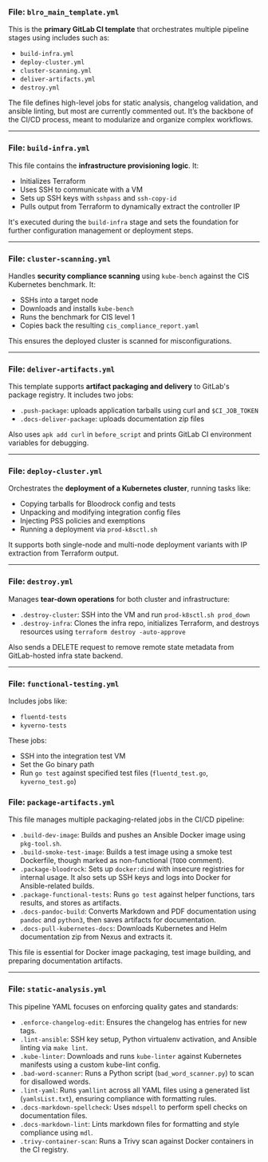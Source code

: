 

### File: `blro_main_template.yml`

This is the **primary GitLab CI template** that orchestrates multiple pipeline stages using includes such as:

* `build-infra.yml`
* `deploy-cluster.yml`
* `cluster-scanning.yml`
* `deliver-artifacts.yml`
* `destroy.yml`

The file defines high-level jobs for static analysis, changelog validation, and ansible linting, but most are currently commented out. It’s the backbone of the CI/CD process, meant to modularize and organize complex workflows.

---

### File: `build-infra.yml`

This file contains the **infrastructure provisioning logic**. It:

* Initializes Terraform
* Uses SSH to communicate with a VM
* Sets up SSH keys with `sshpass` and `ssh-copy-id`
* Pulls output from Terraform to dynamically extract the controller IP

It's executed during the `build-infra` stage and sets the foundation for further configuration management or deployment steps.

---

### File: `cluster-scanning.yml`

Handles **security compliance scanning** using `kube-bench` against the CIS Kubernetes benchmark.
It:

* SSHs into a target node
* Downloads and installs `kube-bench`
* Runs the benchmark for CIS level 1
* Copies back the resulting `cis_compliance_report.yaml`

This ensures the deployed cluster is scanned for misconfigurations.

---

### File: `deliver-artifacts.yml`

This template supports **artifact packaging and delivery** to GitLab's package registry.
It includes two jobs:

* `.push-package`: uploads application tarballs using curl and `$CI_JOB_TOKEN`
* `.docs-deliver-package`: uploads documentation zip files

Also uses `apk add curl` in `before_script` and prints GitLab CI environment variables for debugging.

---

### File: `deploy-cluster.yml`

Orchestrates the **deployment of a Kubernetes cluster**, running tasks like:

* Copying tarballs for Bloodrock config and tests
* Unpacking and modifying integration config files
* Injecting PSS policies and exemptions
* Running a deployment via `prod-k8sctl.sh`

It supports both single-node and multi-node deployment variants with IP extraction from Terraform output.

---

### File: `destroy.yml`

Manages **tear-down operations** for both cluster and infrastructure:

* `.destroy-cluster`: SSH into the VM and run `prod-k8sctl.sh prod_down`
* `.destroy-infra`: Clones the infra repo, initializes Terraform, and destroys resources using `terraform destroy -auto-approve`

Also sends a DELETE request to remove remote state metadata from GitLab-hosted infra state backend.

---

### File: `functional-testing.yml`

Includes jobs like:

* `fluentd-tests`
* `kyverno-tests`

These jobs:

* SSH into the integration test VM
* Set the Go binary path
* Run `go test` against specified test files (`fluentd_test.go`, `kyverno_test.go`)





### File: `package-artifacts.yml`

This file manages multiple packaging-related jobs in the CI/CD pipeline:

* `.build-dev-image`: Builds and pushes an Ansible Docker image using `pkg-tool.sh`.
* `.build-smoke-test-image`: Builds a test image using a smoke test Dockerfile, though marked as non-functional (`TODO` comment).
* `.package-bloodrock`: Sets up `docker:dind` with insecure registries for internal usage. It also sets up SSH keys and logs into Docker for Ansible-related builds.
* `.package-functional-tests`: Runs `go test` against helper functions, tars results, and stores as artifacts.
* `.docs-pandoc-build`: Converts Markdown and PDF documentation using `pandoc` and `python3`, then saves artifacts for documentation.
* `.docs-pull-kubernetes-docs`: Downloads Kubernetes and Helm documentation zip from Nexus and extracts it.

This file is essential for Docker image packaging, test image building, and preparing documentation artifacts.

---

### File: `static-analysis.yml`

This pipeline YAML focuses on enforcing quality gates and standards:

* `.enforce-changelog-edit`: Ensures the changelog has entries for new tags.
* `.lint-ansible`: SSH key setup, Python virtualenv activation, and Ansible linting via `make lint`.
* `.kube-linter`: Downloads and runs `kube-linter` against Kubernetes manifests using a custom kube-lint config.
* `.bad-word-scanner`: Runs a Python script (`bad_word_scanner.py`) to scan for disallowed words.
* `.lint-yaml`: Runs `yamllint` across all YAML files using a generated list (`yamlsList.txt`), ensuring compliance with formatting rules.
* `.docs-markdown-spellcheck`: Uses `mdspell` to perform spell checks on documentation files.
* `.docs-markdown-lint`: Lints markdown files for formatting and style compliance using `mdl`.
* `.trivy-container-scan`: Runs a Trivy scan against Docker containers in the CI registry.




